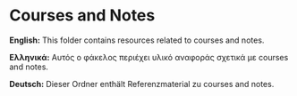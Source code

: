 # Courses and Notes

**English:** This folder contains resources related to courses and notes.

**Ελληνικά:** Αυτός ο φάκελος περιέχει υλικό αναφοράς σχετικά με courses and notes.

**Deutsch:** Dieser Ordner enthält Referenzmaterial zu courses and notes.
